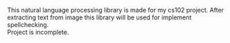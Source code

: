 This natural language processing library is made for my cs102 project. After extracting text from image this library will be used for implement spellchecking.<br />
Project is incomplete.
